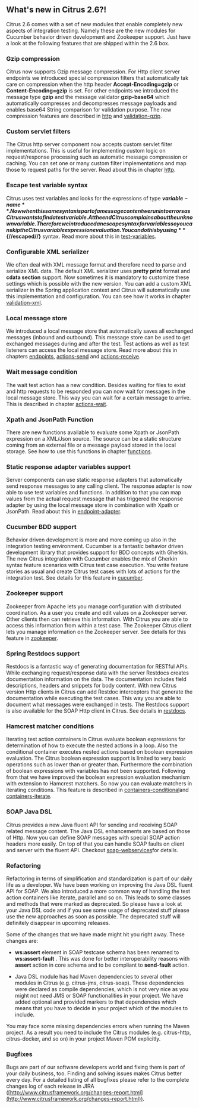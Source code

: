 ## What's new in Citrus 2.6?!

Citrus 2.6 comes with a set of new modules that enable completely new aspects of integration testing. Namely these are the new modules for Cucumber behavior driven development and Zookeeper support. Just have a look at the following features that are shipped within the 2.6 box.

### Gzip compression

Citrus now supports Gzip message compression. For Http client server endpoints we introduced special compression filters that automatically tak care on compression
when the http header **Accept-Encoding=gzip** or **Content-Encoding=gzip** is set. For other endpoints we introduced the message type **gzip** and the message validator
**gzip-base64** which automatically compresses and decompresses message payloads and enables base64 String comparison for validation purpose. The new compression features are
described in [http](http) and [validation-gzip](validation-gzip).

### Custom servlet filters

The Citrus http server component now accepts custom servlet filter implementations. This is useful for implementing custom logic on request/response processing such as
automatic message compression or caching. You can set one or many custom filter implementations and map those to request paths for the server. Read about this in chapter [http](http).

### Escape test variable syntax

Citrus uses test variables and looks for the expressions of type **${variable-name}**. Now when this same syntax is part of a message content we run into errors as Citrus
wants to find a test variable. At the end Citrus complains about the unknown variable. Therefore we introduced an escape syntax for variables so you can skip the Citrus variable expression evaluation.
You can do this by using **${//escaped//}** syntax. Read more about this in [test-variables](test-variables).

### Configurable XML serializer

We often deal with XML message format and therefore need to parse and serialize XML data. The default XML serializer uses **pretty print** format and **cdata section** support. Now
sometimes it is mandatory to customize these settings which is possible with the new version. You can add a custom XML serializer in the Spring application context and Citrus will automatically use this
implementation and configuration. You can see how it works in chapter [validation-xml](validation-xml).

### Local message store

We introduced a local message store that automatically saves all exchanged messages (inbound and outbound). This message store can be used to get exchanged messages during and after the test.
Test actions as well as test listeners can access the local message store. Read more about this in chapters [endpoints](endpoints), [actions-send](actions-send) and [actions-receive](actions-receive).

### Wait message condition

The wait test action has a new condition. Besides waiting for files to exist and http requests to be responded you can now wait for messages in the local message store. This way you 
can wait for a certain message to arrive. This is described in chapter [actions-wait](actions-wait).

### Xpath and JsonPath Function

There are new functions available to evaluate some Xpath or JsonPath expression on a XML/Json source. The source can be a static structure coming from an external file or a message payload stored in the local 
storage. See how to use this functions in chapter [functions](functions).

### Static response adapter variables support

Server components can use static response adapters that automatically send response messages to any calling client. The response adapter is now able to use test variables and functions. In addition to that
you can map values from the actual request message that has triggered the response adapter by using the local message store in combination with Xpath or JsonPath. Read about this in [endpoint-adapter](endpoint-adapter).

### Cucumber BDD support

Behavior driven development is more and more coming up also in the integration testing environment. Cucumber is a fantastic behavior driven development library that provides support for BDD concepts with Gherkin. The new Citrus integration with Cucumber enables the mix of Gherkin syntax feature scenarios with Citrus test case execution. You write feature stories as usual and create Citrus test cases with lots of actions for the integration test. See details for this feature in [cucumber](cucumber).

### Zookeeper support

Zookeeper from Apache lets you manage configuration with distributed coordination. As a user you create and edit values on a Zookeeper server. Other clients then can retrieve this information. With Citrus you are able to access this information from within a test case. The Zookeeper Citrus client lets you manage information on the Zookeeper server. See details for this feature in [zookeeper](zookeeper).

### Spring Restdocs support

Restdocs is a fantastic way of generating documentation for RESTful APIs. While exchanging request/response data with the server Restdocs creates documentation information on the data. The documentation includes field descriptions, headers and snippets for body content. With new Citrus version Http clients in Citrus can add Restdoc interceptors that generate the documentation while executing the test cases. This way you are able to document what messages were exchanged in tests. The Restdocs support is also available for the SOAP Http client in Citrus. See details in [restdocs](restdocs).

### Hamcrest matcher conditions

Iterating test action containers in Citrus evaluate boolean expressions for determination of how to execute the nested actions in a loop. Also the conditional container executes nested actions based on boolean expression evaluation. The Citrus boolean expression support is limited to very basic operations such as lower than or greater than. Furthermore the combination of boolean expressions with variables has not been supported. Following from that we have improved the boolean expression evaluation mechanism with extension to Hamcrest matchers. So now you can evaluate matchers in iterating conditions. This feature is described in [containers-conditional](containers-conditional)and [containers-iterate](containers-iterate).

### SOAP Java DSL

Citrus provides a new Java fluent API for sending and receiving SOAP related message content. The Java DSL enhancements are based on those of Http. Now you can define SOAP messages with special SOAP action headers more easily. On top of that you can handle SOAP faults on client and server with the fluent API. Checkout [soap-webservices](soap-webservices)for details.

### Refactoring

Refactoring in terms of simplification and standardization is part of our daily life as a developer. We have been working on improving the Java DSL fluent API for SOAP. We also introduced a more common way of handling the test action containers like iterate, parallel and so on. This leads to some classes and methods that were marked as deprecated. So please have a look at your Java DSL code and if you see some usage of deprecated stuff please use the new approaches as soon as possible. The deprecated stuff will definitely disappear in upcoming releases.

Some of the changes that we have made might hit you right away. These changes are:

*  **ws:assert** element in SOAP testcase schema has been renamed to **ws:assert-fault** . This was done for better interoperability reasons with **assert** action in core schema and to be compliant to **send-fault** action.

* Java DSL module has had Maven dependencies to several other modules in Citrus (e.g. citrus-jms, citrus-soap). These dependencies were declared as compile dependencies, which is not very nice as you might not need JMS or SOAP functionalities in your project. We have added optional and provided markers to that dependencies which means that you have to decide in your project which of the modules to include.

You may face some missing dependencies errors when running the Maven project. As a result you need to include the Citrus modules (e.g. citrus-http, citrus-docker, and so on) in your project Maven POM explicitly.



### Bugfixes

Bugs are part of our software developers world and fixing them is part of your daily business, too. Finding and solving issues makes Citrus better every day. For a detailed listing of all bugfixes please refer to the complete changes log of each release in JIRA ([http://www.citrusframework.org/changes-report.html](http://www.citrusframework.org/changes-report.html)).

